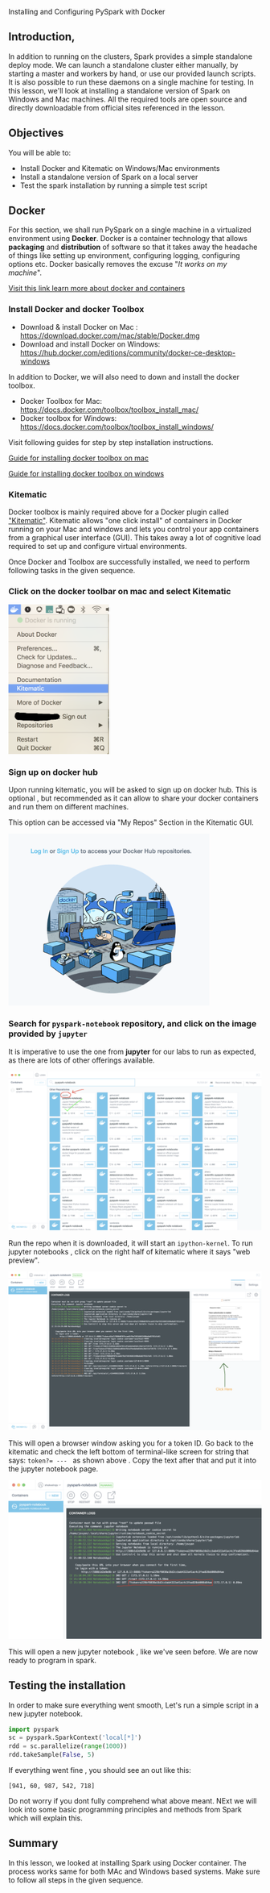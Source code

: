 
Installing and Configuring PySpark with Docker
## Introduction,

In addition to running on the clusters, Spark provides a simple standalone deploy mode. We can launch a standalone cluster either manually, by starting a master and workers by hand, or use our provided launch scripts. It is also possible to run these daemons on a single machine for testing. In this lesson, we'll look at installing a standalone version of Spark on Windows and Mac machines. All the required tools are open source and directly downloadable from official sites referenced in the lesson. 

## Objectives
You will be able to:
- Install Docker and Kitematic on Windows/Mac environments
- Install a standalone version of Spark on a local server 
- Test the spark installation by running a simple test script

## Docker
For this section, we shall run PySpark on a single machine in a virtualized environment using __Docker__. Docker is a container technology that allows __packaging__ and __distribution__ of software  so that it takes away the headache of things like setting up environment, configuring logging, configuring options etc. Docker basically removes the excuse "*It works on my machine*". 

[Visit this link learn more about docker and containers](https://www.zdnet.com/article/what-is-docker-and-why-is-it-so-darn-popular/)

### Install Docker and docker Toolbox
 
 
- Download & install Docker on Mac : https://download.docker.com/mac/stable/Docker.dmg
- Download and install Docker on Windows:  https://hub.docker.com/editions/community/docker-ce-desktop-windows

In addition to Docker, we will also need to down and install the docker toolbox. 

- Docker Toolbox for Mac: https://docs.docker.com/toolbox/toolbox_install_mac/
- Docker toolbox for Windows: https://docs.docker.com/toolbox/toolbox_install_windows/

Visit following guides for step by step installation instructions. 

[Guide for installing docker toolbox on mac](https://docs.docker.com/toolbox/toolbox_install_mac/)

[Guide for installing docker toolbox on windows](https://docs.docker.com/toolbox/toolbox_install_windows/)


### Kitematic

Docker toolbox is mainly required above for a Docker plugin called ["Kitematic"](https://kitematic.com/). Kitematic allows "one click install" of containers in Docker running on your Mac and windows and lets you control your app containers from a graphical user interface (GUI). This takes away a lot of cognitive load required to set up and configure virtual environments. 

Once Docker and Toolbox are successfully installed, we need to perform following tasks in the given sequence. 


### Click on the docker toolbar on mac and select Kitematic

<img src="kite.png" width=200>

### Sign up on docker hub 
Upon running kitematic, you will be asked to sign up on docker hub. This is optional , but recommended as it can allow to share your docker containers and run them on different machines. 

This option can be accessed via "My Repos" Section in the Kitematic GUI. 
 
<img src="hub.png" width=400>

### Search for `pyspark-notebook` repository, and click on the image provided by `jupyter` 
It is imperative to use the one from __jupyter__ for our labs to run as expected, as there are lots of other offerings available. 

![](search.png)

Run the repo when it is downloaded, it will start an `ipython-kernel`. To run jupyter notebooks , click on the right half of kitematic where it says "web preview".

![](click.png)

This will open a browser window asking you for a token ID. Go back to the kitematic and check the left bottom of terminal-like screen for string that says: `token?= --- ` as shown above . Copy the text after that and put it into the jupyter notebook page.


![](token.png)


This will open a new jupyter notebook , like we've seen before. We are now ready to program in spark.  

## Testing the installation

In order to make sure everything went smooth, Let's run a simple script in a new jupyter notebook. 

```python
import pyspark
sc = pyspark.SparkContext('local[*]')
rdd = sc.parallelize(range(1000))
rdd.takeSample(False, 5)
```

If everything went fine , you should see an out like this:
```
[941, 60, 987, 542, 718]
```

Do not worry if you dont fully comprehend what above meant. NExt we will look into some basic programming principles and methods from Spark which will explain this. 

## Summary 

In this lesson, we looked at installing Spark using Docker container. The process works same for both MAc and Windows based systems. Make sure to follow all steps in the given sequence. 
